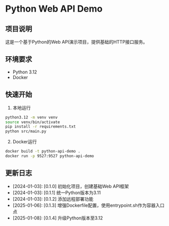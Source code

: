 # Python Web API Demo

## 项目说明
这是一个基于Python的Web API演示项目，提供基础的HTTP接口服务。

## 环境要求
- Python 3.12
- Docker

## 快速开始
1. 本地运行
```bash
python3.12 -m venv venv
source venv/bin/activate
pip install -r requirements.txt
python src/main.py
```

2. Docker运行
```bash
docker build -t python-api-demo .
docker run -p 9527:9527 python-api-demo
```

## 更新日志
- [2024-01-03]: [0.1.0] 初始化项目，创建基础Web API框架
- [2024-01-03]: [0.1.1] 统一Python版本为3.11
- [2024-01-03]: [0.1.2] 添加远程部署功能
- [2025-01-06]: [0.1.3] 增强Dockerfile配置，使用entrypoint.sh作为容器入口点
- [2025-01-08]: [0.1.4] 升级Python版本至3.12
